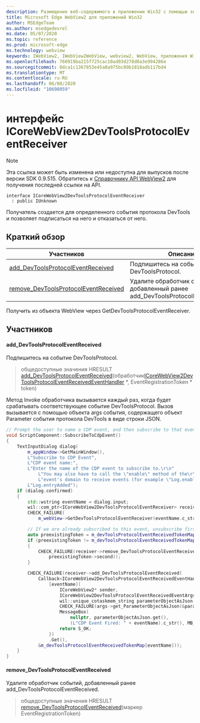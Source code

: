```yaml
---
description: Размещение веб-содержимого в приложении Win32 с помощью элемента управления Microsoft Edge WebView2
title: Microsoft Edge WebView2 для приложений Win32
author: MSEdgeTeam
ms.author: msedgedevrel
ms.date: 05/07/2020
ms.topic: reference
ms.prod: microsoft-edge
ms.technology: webview
keywords: IWebView2, IWebView2WebView, webview2, WebView, приложения Win32, Win32, EDGE, ICoreWebView2, ICoreWebView2Controller, элемент управления "веб-браузер", HTML Edge
ms.openlocfilehash: 760919ba215f725cac10ad03d278d0a3e994286e
ms.sourcegitcommit: 8dca1c1367853e45a0a975bc89b1818adb117bd4
ms.translationtype: MT
ms.contentlocale: ru-RU
ms.lasthandoff: 06/08/2020
ms.locfileid: "10698059"
---
```

# интерфейс ICoreWebView2DevToolsProtocolEventReceiver 

> [!NOTE]
> Эта ссылка может быть изменена или недоступна для выпусков после версии SDK 0.9.515. Обратитесь к [Справочнику API WebView2](../../../webview2-api-reference.md) для получения последней ссылки на API.

```
interface ICoreWebView2DevToolsProtocolEventReceiver
  : public IUnknown
```

Получатель создается для определенного события протокола DevTools и позволяет подписаться на него и отказаться от него.

## Краткий обзор

 Участников                        | Описания
--------------------------------|---------------------------------------------
[add_DevToolsProtocolEventReceived](#add_devtoolsprotocoleventreceived) | Подпишитесь на событие DevToolsProtocol.
[remove_DevToolsProtocolEventReceived](#remove_devtoolsprotocoleventreceived) | Удалите обработчик событий, добавленный ранее add_DevToolsProtocolEventReceived.

Получить из объекта WebView через GetDevToolsProtocolEventReceiver.

## Участников

#### add_DevToolsProtocolEventReceived 

Подпишитесь на событие DevToolsProtocol.

> общедоступные значения HRESULT [add_DevToolsProtocolEventReceived](#add_devtoolsprotocoleventreceived)(обработчик[ICoreWebView2DevToolsProtocolEventReceivedEventHandler](icorewebview2devtoolsprotocoleventreceivedeventhandler.md) *, EventRegistrationToken * token)

Метод Invoke обработчика вызывается каждый раз, когда будет срабатывать соответствующее событие DevToolsProtocol. Вызов вызывается с помощью объекта args события, содержащего объект Parameter события протокола DevTools в виде строки JSON.

```cpp
// Prompt the user to name a CDP event, and then subscribe to that event.
void ScriptComponent::SubscribeToCdpEvent()
{
    TextInputDialog dialog(
        m_appWindow->GetMainWindow(),
        L"Subscribe to CDP Event",
        L"CDP event name:",
        L"Enter the name of the CDP event to subscribe to.\r\n"
            L"You may also have to call the \"enable\" method of the\r\n"
            L"event's domain to receive events (for example \"Log.enable\").\r\n",
        L"Log.entryAdded");
    if (dialog.confirmed)
    {
        std::wstring eventName = dialog.input;
        wil::com_ptr<ICoreWebView2DevToolsProtocolEventReceiver> receiver;
        CHECK_FAILURE(
            m_webView->GetDevToolsProtocolEventReceiver(eventName.c_str(), &receiver));

        // If we are already subscribed to this event, unsubscribe first.
        auto preexistingToken = m_devToolsProtocolEventReceivedTokenMap.find(eventName);
        if (preexistingToken != m_devToolsProtocolEventReceivedTokenMap.end())
        {
            CHECK_FAILURE(receiver->remove_DevToolsProtocolEventReceived(
                preexistingToken->second));
        }

        CHECK_FAILURE(receiver->add_DevToolsProtocolEventReceived(
            Callback<ICoreWebView2DevToolsProtocolEventReceivedEventHandler>(
                [eventName](
                    ICoreWebView2* sender,
                    ICoreWebView2DevToolsProtocolEventReceivedEventArgs* args) -> HRESULT {
                    wil::unique_cotaskmem_string parameterObjectAsJson;
                    CHECK_FAILURE(args->get_ParameterObjectAsJson(&parameterObjectAsJson));
                    MessageBox(
                        nullptr, parameterObjectAsJson.get(),
                        (L"CDP Event Fired: " + eventName).c_str(), MB_OK);
                    return S_OK;
                })
                .Get(),
            &m_devToolsProtocolEventReceivedTokenMap[eventName]));
    }
}
```

#### remove_DevToolsProtocolEventReceived 

Удалите обработчик событий, добавленный ранее add_DevToolsProtocolEventReceived.

> общедоступные значения HRESULT [remove_DevToolsProtocolEventReceived](#remove_devtoolsprotocoleventreceived)(маркер EventRegistrationToken)

